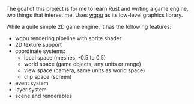 The goal of this project is for me to learn Rust and writing a game engine, two things that interest me.
Uses [wgpu](https://wgpu.rs) as its low-level graphics library.

While a quite simple 2D game engine, it has the following features:
- wgpu rendering pipeline with sprite shader
- 2D texture support
- coordinate systems:
  - local space (meshes, -0.5 to 0.5)
  - world space (game objects, any units or range)
  - view space (camera, same units as world space)
  - clip space (screen)
- event system
- layer system
- scene and renderables